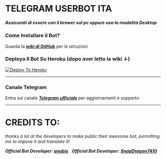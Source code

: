 # TELEGRAM USERBOT ITA
##### Assicurati di essere con il brower sul pc oppure usa la modalità Desktop

### Come Installare il Bot?

Guarda la ***[wiki di GitHub](https://github.com/AnonHexo/Telegram-UserBot/wiki)*** per le istruzioni


### Deploya Il Bot Su Heroku (dopo aver letto la wiki ↓)

[![Deploy To Heroku](https://www.herokucdn.com/deploy/button.svg)](https://heroku.com/deploy)

***




### Canale Telegram

Entra sul canale ***[Telegram ufficiale](https://t.me/AnonHexoUserBot)*** per aggiornamenti e supporto

***






# CREDITS TO:

*thanks a lot at the developers to make public their awesome bot, permitting me to impove it and translate it!*

***Official Bot Developer: [anubis](https://github.com/Dark-Princ3/)***
.
***Official Bot Developer: [SnapDragon7410](https://github.com/SnapDragon7410)***
